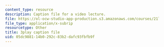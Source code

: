 ```yaml
---
content_type: resource
description: Caption file for a video lecture.
file: https://ol-ocw-studio-app-production.s3.amazonaws.com/courses/21l-011-the-film-experience-fall-2013/05dc988114b0292c83b2dafc93fbfb9f_j-F3Sy1nxPA.srt
file_type: application/x-subrip
resourcetype: Other
title: 3play caption file
uid: 05dc9881-14b0-292c-83b2-dafc93fbfb9f
---
```

